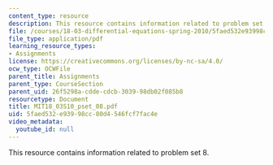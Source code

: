 ```yaml
---
content_type: resource
description: This resource contains information related to problem set 8.
file: /courses/18-03-differential-equations-spring-2010/5faed532e93998cc80d4546fcf7fac4e_MIT18_03S10_pset_08.pdf
file_type: application/pdf
learning_resource_types:
- Assignments
license: https://creativecommons.org/licenses/by-nc-sa/4.0/
ocw_type: OCWFile
parent_title: Assignments
parent_type: CourseSection
parent_uid: 26f5298a-cdde-cdcb-3039-98db02f085b8
resourcetype: Document
title: MIT18_03S10_pset_08.pdf
uid: 5faed532-e939-98cc-80d4-546fcf7fac4e
video_metadata:
  youtube_id: null
---
```

This resource contains information related to problem set 8.